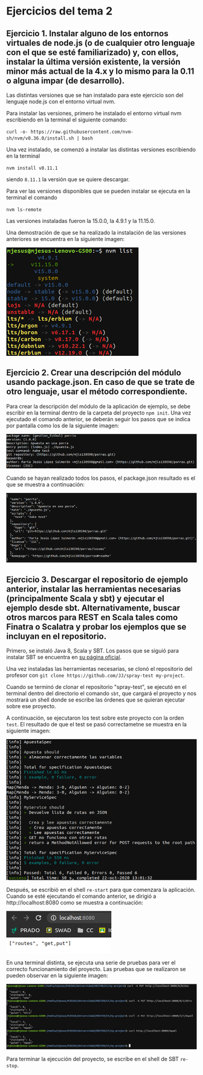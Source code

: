 # Ejercicios del tema 2

## Ejercicio 1. Instalar alguno de los entornos virtuales de node.js (o de cualquier otro lenguaje con el que se esté familiarizado) y, con ellos, instalar la última versión existente, la versión minor más actual de la 4.x y lo mismo para la 0.11 o alguna impar (de desarrollo).

Las distintas versiones que se han instalado para este ejercicio son del lenguaje node.js con el entorno virtual nvm.

Para instalar las versiones, primero he instalado el entorno virtual nvm escribiendo en la terminal el siguiente comando:

`curl -o- https://raw.githubusercontent.com/nvm-sh/nvm/v0.36.0/install.sh | bash`

Una vez instalado, se comenzó a instalar las distintas versiones escribiendo en la terminal 

`nvm install v8.11.1`

siendo `8.11.1` la versión que se quiere descargar.

Para ver las versiones disponibles que se pueden instalar se ejecuta en la terminal el comando

`nvm ls-remote`

Las versiones instaladas fueron la 15.0.0, la 4.9.1 y la 11.15.0.

Una demostración de que se ha realizado la instalación de las versiones anteriores se encuentra en la siguiente imagen:

![Lista de versiones instaladas de node.js](./imagenes/lista_node.png "Lista de versiones instaladas de node.js")

## Ejercicio 2. Crear una descripción del módulo usando package.json. En caso de que se trate de otro lenguaje, usar el método correspondiente.

Para crear la descripción del módulo de la aplicación de ejemplo, se debe escribir en la terminal dentro de la carpeta del proyecto `npm init`. Una vez ejecutado el comando anterior, se deberán seguir los pasos que se indica por pantalla como los de la siguiente imagen:

![Pasos del npm init](./imagenes/npm-init.png "Pasos del npm init")

Cuando se hayan realizado todos los pasos, el package.json resultado es el que se muestra a continuación:

![Archivo package.json](./imagenes/package.png "Archivo package.json")

## Ejercicio 3. Descargar el repositorio de ejemplo anterior, instalar las herramientas necesarias (principalmente Scala y sbt) y ejecutar el ejemplo desde sbt. Alternativamente, buscar otros marcos para REST en Scala tales como Finatra o Scalatra y probar los ejemplos que se incluyan en el repositorio.

Primero, se instaló Java 8, Scala y SBT. Los pasos que se siguió para instalar SBT se encuentra en [su página oficial](https://www.scala-sbt.org/download.html?_ga=2.121828747.1077410046.1603361923-1348640796.1603358470).

Una vez instaladas las herramientas necesarias, se clonó el repositorio del profesor con `git clone https://github.com/JJ/spray-test my-project`.

Cuando se terminó de clonar el repositorio "spray-test", se ejecutó en el terminal dentro del directorio el comando `sbt`, que cargará el proyecto y nos mostrará un shell donde se escribe las órdenes que se quieran ejecutar sobre ese proyecto.

A continuación, se ejecutaron los test sobre este proyecto con la orden `test`. El resultado de que el test se pasó correctametne se muestra en la siguiente imagen:

![Test](./imagenes/test.png "Test")

Después, se escribió en el shell `re-start` para que comenzara la aplicación. Cuando se esté ejecutando el comando anterior, se dirigió a http://localhost:8080 como se muestra a continuación:

![Localhost](./imagenes/localhost.png "Localhost")

En una terminal distinta, se ejecuta una serie de pruebas para ver el correcto funcionamiento del proyecto. Las pruebas que se realizaron se pueden observar en la siguiente imagen:

![Pruebas](./imagenes/pruebas.png "Pruebas")

Para terminar la ejecución del proyecto, se escribe en el shell de SBT `re-stop`.


